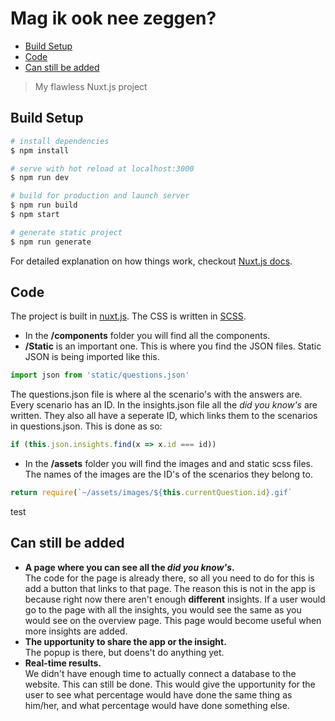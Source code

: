 # Mag ik ook nee zeggen?

- [Build Setup](#build-setup)
- [Code](#code)
- [Can still be added](#can-still-be-added)

> My flawless Nuxt.js project

## Build Setup

```bash
# install dependencies
$ npm install

# serve with hot reload at localhost:3000
$ npm run dev

# build for production and launch server
$ npm run build
$ npm start

# generate static project
$ npm run generate
```

For detailed explanation on how things work, checkout [Nuxt.js docs](https://nuxtjs.org).

## Code

The project is built in [nuxt.js](https://nuxtjs.org/). The CSS is written in [SCSS](https://sass-lang.com/).

- In the __/components__ folder you will find all the components.
- __/Static__ is an important one. This is where you find the JSON files.
Static JSON is being imported like this.
 ```js
 import json from 'static/questions.json'
 ```
The questions.json file is where al the scenario's with the answers are. Every scenario has an ID.
In the insights.json file all the _did you know's_ are written. They also all have a seperate ID, which links them to the scenarios in questions.json. This is done as so:
```js
if (this.json.insights.find(x => x.id === id))
```
- In the __/assets__ folder you will find the images and and static scss files.  
The names of the images are the ID's of the scenarios they belong to.  
```js
return require(`~/assets/images/${this.currentQuestion.id}.gif`
```
test
## Can still be added

- __A page where you can see all the _did you know's_.__  
The code for the page is already there, so all you need to do for this is add a button that links to that page. The reason this is not in the app is because right now there aren't enough __different__ insights. If a user would go to the page with all the insights, you would see the same as you would see on the overview page. This page would become useful when more insights are added.
- __The upportunity to share the app or the insight.__  
The popup is there, but doens't do anything yet.  
- __Real-time results.__  
We didn't have enough time to actually connect a database to the website. This can still be done. This would give the upportunity for the user to see what percentage would have done the same thing as him/her, and what percentage would have done something else.
